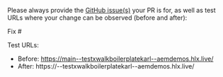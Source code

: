 Please always provide the [GitHub issue(s)](../issues) your PR is for, as well as test URLs where your change can be observed (before and after):

Fix #<gh-issue-id>

Test URLs:
- Before: https://main--testxwalkboilerplatekarl--aemdemos.hlx.live/
- After: https://<branch>--testxwalkboilerplatekarl--aemdemos.hlx.live/
